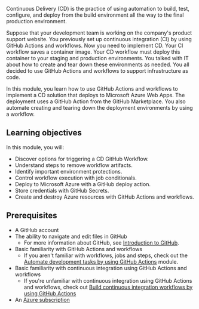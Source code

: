 Continuous Delivery (CD) is the practice of using automation to build, test, configure, and deploy from the build environment all the way to the final production environment.

Suppose that your development team is working on the company's product support website. You previously set up continuous integration (CI) by using GitHub Actions and workflows. Now you need to implement CD. Your CI workflow saves a container image. Your CD workflow must deploy this container to your staging and production environments. You talked with IT about how to create and tear down these environments as needed. You all decided to use GitHub Actions and workflows to support infrastructure as code.

In this module, you learn how to use GitHub Actions and workflows to implement a CD solution that deploys to Microsoft Azure Web Apps. The deployment uses a GitHub Action from the GitHub Marketplace. You also automate creating and tearing down the deployment environments by using a workflow.

## Learning objectives

In this module, you will:

- Discover options for triggering a CD GitHub Workflow.
- Understand steps to remove workflow artifacts.
- Identify important environment protections.
- Control workflow execution with job conditionals.
- Deploy to Microsoft Azure with a GitHub deploy action.
- Store credentials with GitHub Secrets.
- Create and destroy Azure resources with GitHub Actions and workflows.

## Prerequisites

- A GitHub account
- The ability to navigate and edit files in GitHub
  - For more information about GitHub, see [Introduction to GitHub](https://github.com/skills-dev/introduction-to-github).
- Basic familiarity with GitHub Actions and workflows
  - If you aren't familiar with workflows, jobs and steps, check out the [Automate development tasks by using GitHub Actions](/training/modules/github-actions-automate-tasks/) module.
- Basic familiarity with continuous integration using GitHub Actions and workflows
  - If you're unfamiliar with continuous integration using GitHub Actions and workflows, check out [Build continuous integration workflows by using GitHub Actions](/training/modules/github-actions-ci/)
- An [Azure subscription](https://azure.microsoft.com/pricing/purchase-options/azure-account?cid=msft_learn)
